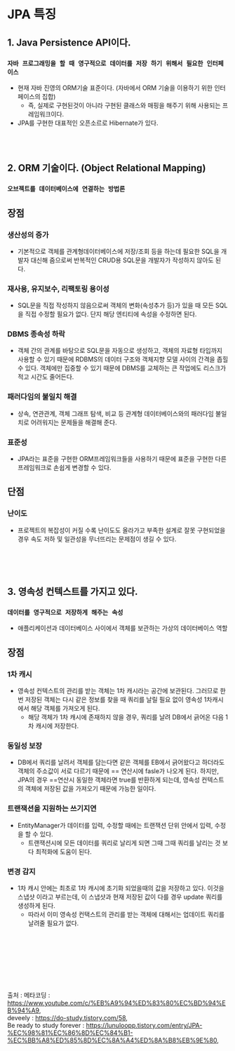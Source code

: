# JPA 특징

## 1. Java Persistence API이다.
### `자바 프로그래밍을 할 때 영구적으로 데이터를 저장 하기 위해서 필요한 인터페이스`

- 현재 자바 진영의 ORM기술 표준이다. (자바에서 ORM 기술을 이용하기 위한 인터페이스의 집합)
  - 즉, 실제로 구현된것이 아니라 구현된 클래스와 매핑을 해주기 위해 사용되는 프레임워크이다.
- JPA를 구현한 대표적인 오픈소르로 Hibernate가 있다.
  
<br></br>

## 2. ORM 기술이다. (Object Relational Mapping)
### `오브젝트를 데이터베이스에 연결하는 방법론`

## 장점
### 생산성의 증가
- 기본적으로 객체를 관계형데이터베이스에 저장/조회 등을 하는데 필요한 SQL을 개발자 대신해 줌으로써 반복적인 CRUD용 SQL문을 개발자가 작성하지 않아도 된다.
### 재사용, 유지보수, 리팩토링 용이성
- SQL문을 직접 작성하지 않음으로써 객체의 변화(속성추가 등)가 있을 때 모든 SQL을 직접 수정할 필요가 없다. 단지 해당 엔티티에 속성을 수정하면 된다.
### DBMS 종속성 하락
- 객체 간의 관계를 바탕으로 SQL문을 자동으로 생성하고, 객체의 자료형 타입까지 사용할 수 있기 때문에 RDBMS의 데이터 구조와 객체지향 모델 사이의 간격을 좁힐 수 있다. 객체에만 집중할 수 있기 때문에 DBMS를 교체하는 큰 작업에도 리스크가 적고 시간도 줄어든다.
### 패러다임의 불일치 해결
- 상속, 연관관계, 객체 그래프 탐색, 비교 등 관계형 데이터베이스와의 패러다임 불일치로 어려워지는 문제들을 해결해 준다.
### 표준성
- JPA라는 표준을 구현한 ORM프레임워크들을 사용하기 때문에 표준을 구현한 다른 프레임워크로 손쉽게 변경할 수 있다.

## 단점
### 난이도
- 프로젝트의 복잡성이 커질 수록 난이도도 올라가고 부족한 설계로 잘못 구현되었을 경우 속도 저하 및 일관성을 무너뜨리는 문제점이 생길 수 있다.
<br></br>

<br></br>
## 3. 영속성 컨텍스트를 가지고 있다.
### `데이터를 영구적으로 저장하게 해주는 속성`
- 애플리케이션과 데이터베이스 사이에서 객체를 보관하는 가상의 데이터베이스 역할

## 장점
### 1차 캐시
- 영속성 컨텍스트의 관리를 받는 객체는 1차 캐시라는 공간에 보관된다. 그러므로 한번 저장된 객체는 다시 같은 정보를 찾을 때 쿼리를 날릴 필요 없이 영속성 1차캐시에서 해당 객체를 가져오게 된다.
  - 해당 객체가 1차 캐시에 존재하지 않을 경우, 쿼리를 날려 DB에서 긁어온 다음 1차 캐시에 저장한다.

### 동일성 보장
- DB에서 쿼리를 날려서 객체를 담는다면 같은 객체를 EB에서 긁어왔다고 하더라도 객체의 주소값이 서로 다르기 때문에 == 연산시에 fasle가 나오게 된다. 하지만, JPA의 경우 ==연산시 동일한 객체라면 true를 반환하게 되는데, 영속성 컨텍스트의 객체에 저장된 값을 가져오기 때문에 가능한 일이다.

### 트랜잭션을 지원하는 쓰기지연
- EntityManager가 데이터를 입력, 수정할 때에는 트랜잭션 단위 안에서 입력, 수정을 할 수 있다.
  - 트랜잭션시에 모든 데이터를 쿼리로 날리게 되면 그때 그때 쿼리를 날리는 것 보다 최적화에 도움이 된다.

### 변경 감지
- 1차 캐시 안에는 최초로 1차 캐시에 초기화 되었을때의 값을 저장하고 있다. 이것을 스냅샷 이라고 부르는데, 이 스냅샷과 현재 저장된 값이 다를 경우 update 쿼리를 생성하게 된다.
  - 따라서 이미 영속성 컨택스트의 관리를 받는 객체에 대해서는 업데이트 쿼리를 날려줄 필요가 없다.

<br></br>


<br></br><br></br>


출처 : 메타코딩 : <https://www.youtube.com/c/%EB%A9%94%ED%83%80%EC%BD%94%EB%94%A9>,  
deveely : <https://do-study.tistory.com/58>,  
Be ready to study forever : <https://lunuloopp.tistory.com/entry/JPA-%EC%98%81%EC%86%8D%EC%84%B1-%EC%BB%A8%ED%85%8D%EC%8A%A4%ED%8A%B8%EB%9E%80>,  


